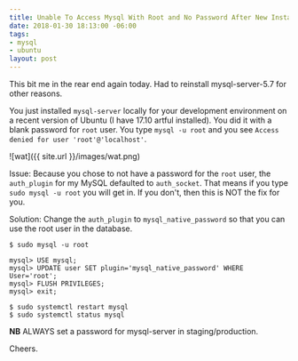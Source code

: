 ```yaml
---
title: Unable To Access Mysql With Root and No Password After New Install On Ubuntu
date: 2018-01-30 18:13:00 -06:00
tags:
- mysql
- ubuntu
layout: post
---
```


This bit me in the rear end again today.  Had to reinstall mysql-server-5.7 for other reasons.

You just installed `mysql-server` locally for your development environment on a recent version of Ubuntu (I have 17.10 artful installed).  You did it with a blank password for `root` user.  You type `mysql -u root` and you see `Access denied for user 'root'@'localhost'`.

![wat]({{ site.url }}/images/wat.png)

<!--more-->
Issue:
Because you chose to not have a password for the `root` user, the `auth_plugin` for my MySQL defaulted to `auth_socket`.  That means if you type `sudo mysql -u root` you will get in.  If you don't, then this is NOT the fix for you.


Solution:
Change the `auth_plugin` to `mysql_native_password` so that you can use the root user in the database.

```
$ sudo mysql -u root

mysql> USE mysql;
mysql> UPDATE user SET plugin='mysql_native_password' WHERE User='root';
mysql> FLUSH PRIVILEGES;
mysql> exit;

$ sudo systemctl restart mysql
$ sudo systemctl status mysql
```

**NB**
ALWAYS set a password for mysql-server in staging/production.


Cheers.
